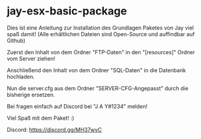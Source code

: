 # jay-esx-basic-package
Dies ist eine Anleitung zur Installation des Grundlagen Paketes von Jay viel spaß damit!
(Alle erhältlichen Dateien sind Open-Source und auffindbar auf Github)

Zuerst den Inhalt von dem Ordner "FTP-Daten" in den "[resources]" Ordner vom Server ziehen!

Anschließend den Inhalt von dem Ordner "SQL-Daten" in die Datenbank hochladen.

Nun die server.cfg aus dem Ordner "SERVER-CFG-Angepasst" durch die bisherige ersetzen.

Bei fragen einfach auf Discord bei "J A Y#1234" melden!

Viel Spaß mit dem Paket! :)

Discord: https://discord.gg/MH37wvC
